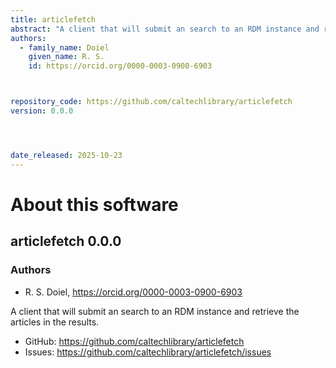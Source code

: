 ```yaml
---
title: articlefetch
abstract: "A client that will submit an search to an RDM instance and retrieve the articles in the results."
authors:
  - family_name: Doiel
    given_name: R. S.
    id: https://orcid.org/0000-0003-0900-6903



repository_code: https://github.com/caltechlibrary/articlefetch
version: 0.0.0




date_released: 2025-10-23
---
```


About this software
===================

## articlefetch 0.0.0



### Authors

- R. S. Doiel, <https://orcid.org/0000-0003-0900-6903>






A client that will submit an search to an RDM instance and retrieve the articles in the results.


- GitHub: <https://github.com/caltechlibrary/articlefetch>
- Issues: <https://github.com/caltechlibrary/articlefetch/issues>









